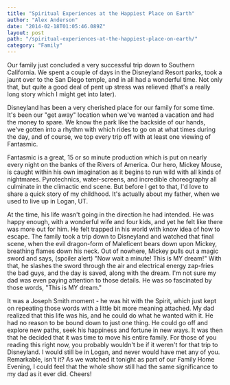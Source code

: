 ```yaml
---
title: "Spiritual Experiences at the Happiest Place on Earth"
author: "Alex Anderson"
date: "2014-02-18T01:05:46.089Z"
layout: post
path: "/spiritual-experiences-at-the-happiest-place-on-earth/"
category: "Family"
---
```


Our family just concluded a very successful trip down to Southern California. We spent a couple of days in the Disneyland Resort parks, took a jaunt over to the San Diego temple, and in all had a wonderful time. Not only that, but quite a good deal of pent up stress was relieved (that's a really long story which I might get into later).

Disneyland has been a very cherished place for our family for some time. It's been our "get away" location when we've wanted a vacation and had the money to spare. We know the park like the backside of our hands, we've gotten into a rhythm with which rides to go on at what times during the day, and of course, we top every trip off with at least one viewing of Fantasmic.

Fantasmic is a great, 15 or so minute production which is put on nearly every night on the banks of the Rivers of America. Our hero, Mickey Mouse, is caught within his own imagination as it begins to run wild with all kinds of nightmares. Pyrotechnics, water-screens, and incredible choreography all culminate in the climactic end scene. But before I get to that, I'd love to share a quick story of my childhood. It's actually about my father, when we used to live up in Logan, UT.

At the time, his life wasn't going in the direction he had intended. He was happy enough, with a wonderful wife and four kids, and yet he felt like there was more out for him. He felt trapped in his world with know idea of how to escape. The family took a trip down to Disneyland and watched that final scene, when the evil dragon-form of Maleficent bears down upon Mickey, breathing flames down his neck. Out of nowhere, Mickey pulls out a magic sword and says, (spoiler alert) "Now wait a minute! This is MY dream!" With that, he slashes the sword through the air and electrical energy zap-fries the bad guys, and the day is saved, along with the dream. I'm not sure my dad was even paying attention to those details. He was so fascinated by those words, "This is MY dream."

It was a Joseph Smith moment - he was hit with the Spirit, which just kept on repeating those words with a little bit more meaning attached. My dad realized that this life was his, and he could do what he wanted with it. He had no reason to be bound down to just one thing. He could go off and explore new paths, seek his happiness and fortune in new ways. It was then that he decided that it was time to move his entire family. For those of you reading this right now, you probably wouldn't be if it weren't for that trip to Disneyland. I would still be in Logan, and never would have met any of you. Remarkable, isn't it? As we watched it tonight as part of our Family Home Evening, I could feel that the whole show still had the same significance to my dad as it ever did. Cheers!
